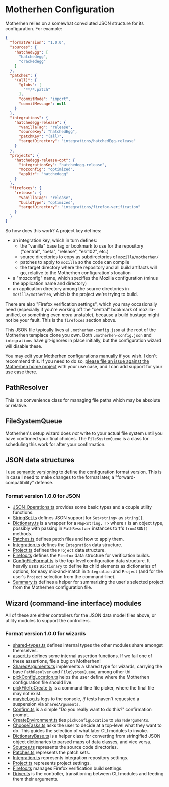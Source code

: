 # Motherhen Configuration

Motherhen relies on a somewhat convoluted JSON structure for its configuration.  For example:

```json
{
  "formatVersion": "1.0.0",
  "sources": {
    "hatchedEgg": [
      "hatchedegg",
      "crackedegg"
    ]
  },
  "patches": {
    "(all)": {
      "globs": [
        "**/*.patch"
      ],
      "commitMode": "import",
      "commitMessage": null
    }
  },
  "integrations": {
    "hatchedegg-release": {
      "vanillaTag": "release",
      "sourceKey": "hatchedEgg",
      "patchKey": "(all)",
      "targetDirectory": "integrations/hatchedEgg-release"
    }
  },
  "projects": {
    "hatchedegg-release-opt": {
      "integrationKey": "hatchedegg-release",
      "mozconfig": "optimized",
      "appDir": "hatchedegg"
    }
  },
  "firefoxes": {
    "release": {
      "vanillaTag": "release",
      "buildType": "optimized",
      "targetDirectory": "integrations/firefox-verification"
    }
  }
}
```

So how does this work?  A project key defines:

- an integration key, which in turn defines:
  - the "vanilla" base tag or bookmark to use for the repository ("central", "beta", "release", "esr102", etc.)
  - source directories to copy as subdirectories of `mozilla/motherhen/`
  - patches to apply to `mozilla` so the code can compile
  - the target directory where the repository and all build artifacts will go, relative to the Motherhen configuration's location
- a "mozconfig" name, which specifies the Mozilla configuration (minus the application name and directory)
- an application directory among the source directories in `mozilla/motherhen`, which is the project we're trying to build.

There are also "Firefox verification settings", which you may occasionally need (especially if you're working off the "central" bookmark of mozilla-unified, or something even _more_ unstable), because a build bustage might not be your fault.  This is the `firefoxes` section above.

This JSON file typically lives at `.motherhen-config.json` at the root of the Motherhen templace clone you own.  Both `.motherhen-config.json` and `integrations` have git-ignores in place initially, but the configuration wizard will disable these.

You may edit your Motherhen configurations manually if you wish.  I don't recommend this.  If you need to do so, [please file an issue against the Motherhen home project](https://gitcom/ajvincent/motherhen/issues) with your use case, and I can add support for your use case there.

## PathResolver

This is a convenience class for managing file paths which may be absolute or relative.

## FileSystemQueue

Motherhen's setup wizard does _not_ write to your actual file system until you have confirmed your final choices.  The `FileSystemQueue` is a class for scheduling this work for after your confirmation.

## JSON data structures

I use [semantic versioning](https://semver.org) to define the configuration format version.  This is in case I need to make changes to the format later, a "forward-compatibility" defense.

### Format version 1.0.0 for JSON

- [JSON_Operations.ts](version-1.0/json/JSON_Operations.ts) provides some basic types and a couple utility functions.
- [StringSet.ts](version-1.0/json/StringSet.ts) defines JSON support for `Set<string>` as `string[]`.
- [Dictionary.ts](version-1.0/json/Dictionary.ts) is a wrapper for a `Map<string, T>` where `T` is an object type, possibly with passing in `PathResolver` instances to `T`'s `fromJSON()` methods.
- [Patches.ts](version-1.0/json/Patches.ts) defines patch files and how to apply them.
- [Integration.ts](version-1.0/json/Integration.ts) defines the `Integration` data structure.
- [Project.ts](version-1.0/json/Project.ts) defines the `Project` data structure.
- [Firefox.ts](version-1.0/json/Firefox.ts) defines the `Firefox` data structure for verification builds.
- [ConfigFileFormat.ts](version-1.0/json/ConfigFileFormat.ts) is the top-level configuration data structure.  It heavily uses `Dictionary` to define its child elements as dictionaries of options, for easy mix-and-match in `Integration` and `Project` (and for the user's `Project` selection from the command-line).
- [Summary.ts](version-1.0/json/Summary.ts) defines a helper for summarizing the user's selected project from the Motherhen configuration file.

## Wizard (command-line interface) modules

All of these are either controllers for the JSON data model files above, or utility modules to support the controllers.

### Format version 1.0.0 for wizards

- [shared-types.ts](version-1.0/wizard/shared-types.ts) defines internal types the other modules share amongst themselves.
- [assert.ts](version-1.0/wizard/assert.ts) defines some internal assertion functions.  If we fail one of these assertions, file a bug on Motherhen!
- [SharedArguments.ts](version-1.0/wizard/SharedArguments.ts) implements a shared type for wizards, carrying the base `PathResolver` and `FileSystemQueue`, among other thi
- [pickConfigLocation.ts](version-1.0/wizard/pickConfigLocation.ts) helps the user define where the Motherhen configuration file should live.
- [pickFileToCreate.ts](version-1.0/wizard/pickFileToCreate.ts) is a command-line file picker, where the final file may not exist.
- [maybeLog.ts](version-1.0/wizard/maybeLog.ts) logs to the console, _if_ tests haven't requested a suspension via `SharedArguments`.
- [Confirm.ts](version-1.0/wizard/Confirm.ts) is a simple "Do you really want to do this?" confirmation prompt.
- [CreateEnvironment.ts](version-1.0/wizard/CreateEnvironment.ts) ties `pickConfigLocation` to `SharedArguments`.
- [ChooseTasks.ts](version-1.0/wizard/ChooseTasks.ts) asks the user to decide at a top-level what they want to do.  This guides the selection of what later CLI modules to invoke.
- [DictionaryBase.ts](version-1.0/wizard/DictionaryBase.ts) is a helper class for converting from stringified JSON object dictionaries to parsed maps of data classes, and vice versa.
- [Sources.ts](version-1.0/wizard/Sources.ts) represents the source code directories.
- [Patches.ts](version-1.0/wizard/Patches.ts) represents the patch sets.
- [Integration.ts](version-1.0/wizard/Integration.ts) represents integration repository settings.
- [Project.ts](version-1.0/wizard/Project.ts) represents project settings.
- [Firefox.ts](version-1.0/wizard/Firefox.ts) manages Firefox verification build settings.
- [Driver.ts](version-1.0/wizard/Driver.ts) is the controller, transitioning between CLI modules and feeding them their arguments.
